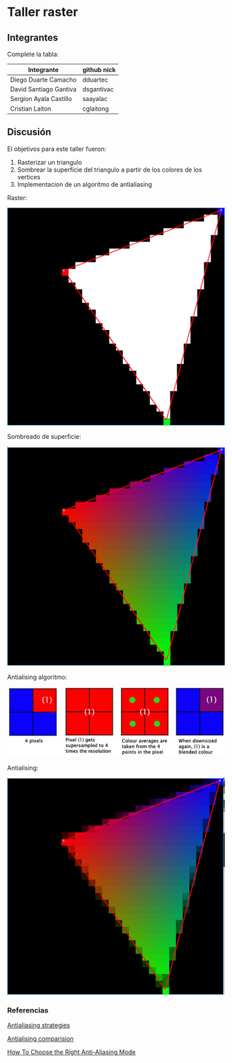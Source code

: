 # Taller raster

## Integrantes

Complete la tabla:

| Integrante | github nick |
|------------|-------------|
|   Diego Duarte Camacho         |   dduartec          |
|   David Santiago Gantiva         |   dsgantivac          |
|   Sergion Ayala Castillo         |   saayalac         |
|   Cristian Laiton         |   cglaitong          |


## Discusión

 El objetivos para este taller fueron: 
 1. Rasterizar un triangulo
 2. Sombrear la superficie del triangulo a partir de los colores de los vertices
 3. Implementacion de un algoritmo de antialiasing 
 
 Raster:
 
 ![alt text]( https://github.com/aventurasvisuales2019-1/TalleresVisual/blob/master/Taller3/raster1.png "Raster")
 
 Sombreado de superficie:
 
 ![alt text](https://github.com/aventurasvisuales2019-1/TalleresVisual/blob/master/Taller3/raster.png "Sombreado")
 
 Antialising algoritmo:
 
 ![alt text](https://github.com/aventurasvisuales2019-1/TalleresVisual/blob/master/Taller3/antialisingExplain.png "Algoritmo")
 
 Antialising:
 
 ![alt text](https://github.com/aventurasvisuales2019-1/TalleresVisual/blob/master/Taller3/antialising.png "Antialising")

 
 
 
 ### Referencias 
 [Antialiasing strategies](https://web.cs.wpi.edu/~matt/courses/cs563/talks/antialiasing/methods.html)
 
 [Antialising comparision](https://sapphirenation.net/anti-aliasing-comparison-performance-quality/)
 
 [How To Choose the Right Anti-Aliasing Mode](https://www.tested.com/tech/pcs/1194-how-to-choose-the-right-anti-aliasing-mode-for-your-gpu/)

